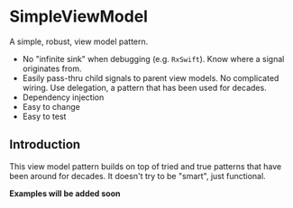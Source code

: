 # SimpleViewModel

A simple, robust, view model pattern.

- No "infinite sink" when debugging (e.g. `RxSwift`). Know where a signal originates from.
- Easily pass-thru child signals to parent view models. No complicated wiring. Use delegation, a pattern that has been used for decades.
- Dependency injection
- Easy to change
- Easy to test

## Introduction

This view model pattern builds on top of tried and true patterns that have been around for decades. It doesn't try to be "smart", just functional.

**Examples will be added soon**

